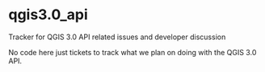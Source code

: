# qgis3.0_api
Tracker for QGIS 3.0 API related issues and developer discussion

No code here just tickets to track what we plan on doing with the QGIS 3.0 API.
